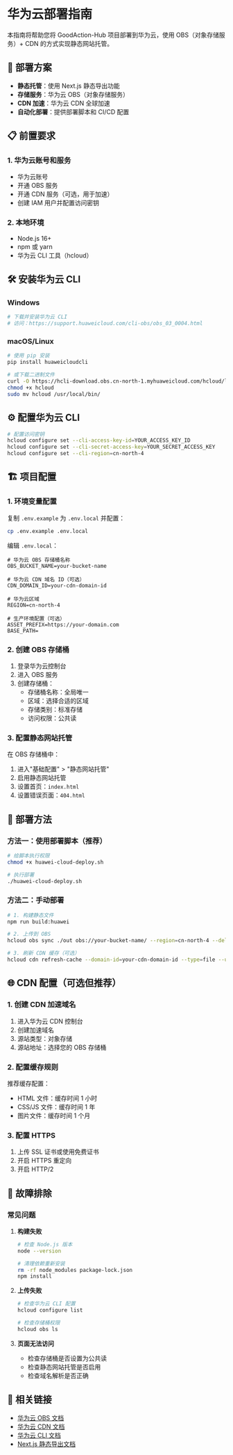 # 华为云部署指南

本指南将帮助您将 GoodAction-Hub 项目部署到华为云，使用 OBS（对象存储服务）+ CDN 的方式实现静态网站托管。

## 🚀 部署方案

- **静态托管**：使用 Next.js 静态导出功能
- **存储服务**：华为云 OBS（对象存储服务）
- **CDN 加速**：华为云 CDN 全球加速
- **自动化部署**：提供部署脚本和 CI/CD 配置

## 📋 前置要求

### 1. 华为云账号和服务
- 华为云账号
- 开通 OBS 服务
- 开通 CDN 服务（可选，用于加速）
- 创建 IAM 用户并配置访问密钥

### 2. 本地环境
- Node.js 16+ 
- npm 或 yarn
- 华为云 CLI 工具（hcloud）

## 🛠️ 安装华为云 CLI

### Windows
```bash
# 下载并安装华为云 CLI
# 访问：https://support.huaweicloud.com/cli-obs/obs_03_0004.html
```

### macOS/Linux
```bash
# 使用 pip 安装
pip install huaweicloudcli

# 或下载二进制文件
curl -O https://hcli-download.obs.cn-north-1.myhuaweicloud.com/hcloud/latest/hcloud
chmod +x hcloud
sudo mv hcloud /usr/local/bin/
```

## ⚙️ 配置华为云 CLI

```bash
# 配置访问密钥
hcloud configure set --cli-access-key-id=YOUR_ACCESS_KEY_ID
hcloud configure set --cli-secret-access-key=YOUR_SECRET_ACCESS_KEY
hcloud configure set --cli-region=cn-north-4
```

## 🏗️ 项目配置

### 1. 环境变量配置

复制 `.env.example` 为 `.env.local` 并配置：

```bash
cp .env.example .env.local
```

编辑 `.env.local`：
```env
# 华为云 OBS 存储桶名称
OBS_BUCKET_NAME=your-bucket-name

# 华为云 CDN 域名 ID（可选）
CDN_DOMAIN_ID=your-cdn-domain-id

# 华为云区域
REGION=cn-north-4

# 生产环境配置（可选）
ASSET_PREFIX=https://your-domain.com
BASE_PATH=
```

### 2. 创建 OBS 存储桶

1. 登录华为云控制台
2. 进入 OBS 服务
3. 创建存储桶：
   - 存储桶名称：全局唯一
   - 区域：选择合适的区域
   - 存储类别：标准存储
   - 访问权限：公共读

### 3. 配置静态网站托管

在 OBS 存储桶中：
1. 进入"基础配置" > "静态网站托管"
2. 启用静态网站托管
3. 设置首页：`index.html`
4. 设置错误页面：`404.html`

## 🚀 部署方法

### 方法一：使用部署脚本（推荐）

```bash
# 给脚本执行权限
chmod +x huawei-cloud-deploy.sh

# 执行部署
./huawei-cloud-deploy.sh
```

### 方法二：手动部署

```bash
# 1. 构建静态文件
npm run build:huawei

# 2. 上传到 OBS
hcloud obs sync ./out obs://your-bucket-name/ --region=cn-north-4 --delete

# 3. 刷新 CDN 缓存（可选）
hcloud cdn refresh-cache --domain-id=your-cdn-domain-id --type=file --urls="/*"
```

## 🌐 CDN 配置（可选但推荐）

### 1. 创建 CDN 加速域名

1. 进入华为云 CDN 控制台
2. 创建加速域名
3. 源站类型：对象存储
4. 源站地址：选择您的 OBS 存储桶

### 2. 配置缓存规则

推荐缓存配置：
- HTML 文件：缓存时间 1 小时
- CSS/JS 文件：缓存时间 1 年
- 图片文件：缓存时间 1 个月

### 3. 配置 HTTPS

1. 上传 SSL 证书或使用免费证书
2. 开启 HTTPS 重定向
3. 开启 HTTP/2

## 🔧 故障排除

### 常见问题

1. **构建失败**
   ```bash
   # 检查 Node.js 版本
   node --version
   
   # 清理依赖重新安装
   rm -rf node_modules package-lock.json
   npm install
   ```

2. **上传失败**
   ```bash
   # 检查华为云 CLI 配置
   hcloud configure list
   
   # 检查存储桶权限
   hcloud obs ls
   ```

3. **页面无法访问**
   - 检查存储桶是否设置为公共读
   - 检查静态网站托管是否启用
   - 检查域名解析是否正确

## 🔗 相关链接

- [华为云 OBS 文档](https://support.huaweicloud.com/obs/)
- [华为云 CDN 文档](https://support.huaweicloud.com/cdn/)
- [华为云 CLI 文档](https://support.huaweicloud.com/cli/)
- [Next.js 静态导出文档](https://nextjs.org/docs/advanced-features/static-html-export)
